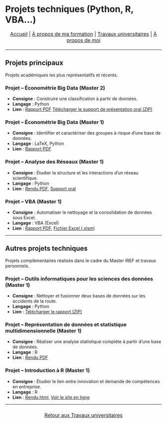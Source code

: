 # Projets techniques (Python, R, VBA...)

<nav style="text-align:center; font-size:16px; margin-bottom:20px;">
  <a href="index.html">Accueil</a> |
  <a href="matieres.html">À propos de ma formation</a> |
  <a href="projets.html">Travaux universitaires</a> |
  <a href="cv.html">À propos de moi</a>
</nav>

---
## Projets principaux
Projets académiques les plus représentatifs et récents.

### Projet – Économétrie Big Data (Master 2)
- **Consigne** : Construire une classification à partir de données.
- **Langage** : Python
- **Lien** : [Rapport PDF](projets/DM1.pdf) [Télécharger le support de présentation oral (ZIP)](projets/DM1.zip)

### Projet – Économétrie Big Data (Master 1)
- **Consigne** : Identifier et caractériser des groupes à risque d’une base de données.
- **Langage** : LaTeX, Python
- **Lien** : [Rapport PDF](projets/DM_Big_Data_HAMMOUCH_Siham.pdf)

### Projet – Analyse des Réseaux (Master 1)
- **Consigne** : Étudier la structure et les interactions d’un réseau scientifique.
- **Langage** : Python
- **Lien** : [Rendu PDF](projets/HAMMOUCH_Siham.pdf), [Support oral](projets/Collaborations_scientifiques.png)

### Projet – VBA (Master 1)
- **Consigne** : Automatiser le nettoyage et la consolidation de données sous Excel.
- **Langage** : VBA (Excel)
- **Lien** : [Rapport PDF](projets/Rapport_Projet_VBA.pdf), [Fichier Excel (.xlsm)](projets/ProjetVBA.xlsm)


---

## Autres projets techniques
Projets complémentaires réalisés dans le cadre du Master IREF et travaux personnels.

### Projet – Outils informatiques pour les sciences des données (Master 1)
- **Consigne** : Nettoyer et fusionner deux bases de données sur les accidents de la route.
- **Langage** : Python
- **Lien** : [Télécharger le rapport (ZIP)](projets/outinfo.zip)


### Projet – Représentation de données et statistique multidimensionnelle (Master 1)
- **Consigne** : Réaliser une analyse statistique complète à partir d’une base de données.
- **Langage** : R
- **Lien** : [Rendu PDF](projets/projet.pdf)


### Projet – Introduction à R (Master 1)
- **Consigne** : Étudier le lien entre innovation et demande de compétences en entreprise. 
- **Langage** : R
- **Lien** : [Rendu html](projets/ProjetR.html), [Voir le site en ligne](https://ir24-m.github.io/SiteR/index.html)

___


<p style="text-align:center; font-size:16px; margin:24px 0;">
  <a href="projets.html"> Retour aux Travaux universitaires</a>
</p>
